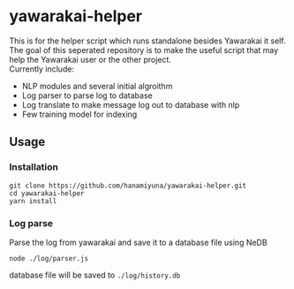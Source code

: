 # yawarakai-helper

This is for the helper script which runs standalone besides Yawarakai it self.
The goal of this seperated repository is to make the useful script that may help the Yawarakai user or the other project.    
Currently include:
- NLP modules and several initial algroithm
- Log parser to parse log to database
- Log translate to make message log out to database with nlp
- Few training model for indexing

## Usage
### Installation
```
git clone https://github.com/hanamiyuna/yawarakai-helper.git
cd yawarakai-helper
yarn install
```
### Log parse
Parse the log from yawarakai and save it to a database file using NeDB
```
node ./log/parser.js
```
database file will be saved to `./log/history.db`